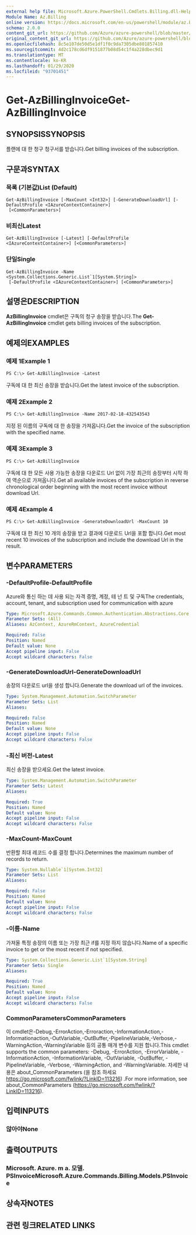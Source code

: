 ```yaml
---
external help file: Microsoft.Azure.PowerShell.Cmdlets.Billing.dll-Help.xml
Module Name: Az.Billing
online version: https://docs.microsoft.com/en-us/powershell/module/az.billing/get-azbillinginvoice
schema: 2.0.0
content_git_url: https://github.com/Azure/azure-powershell/blob/master/src/Billing/Billing/help/Get-AzBillingInvoice.md
original_content_git_url: https://github.com/Azure/azure-powershell/blob/master/src/Billing/Billing/help/Get-AzBillingInvoice.md
ms.openlocfilehash: 8c5e107de50d5e1df1f0c9da7305dbe801857410
ms.sourcegitcommit: 4d2c178cd6df9151877b08d54c1f4a228dbec9d1
ms.translationtype: MT
ms.contentlocale: ko-KR
ms.lasthandoff: 01/29/2020
ms.locfileid: "93701451"
---
```

# <span data-ttu-id="67560-101">Get-AzBillingInvoice</span><span class="sxs-lookup"><span data-stu-id="67560-101">Get-AzBillingInvoice</span></span>

## <span data-ttu-id="67560-102">SYNOPSIS</span><span class="sxs-lookup"><span data-stu-id="67560-102">SYNOPSIS</span></span>
<span data-ttu-id="67560-103">플랜에 대 한 청구 청구서를 받습니다.</span><span class="sxs-lookup"><span data-stu-id="67560-103">Get billing invoices of the subscription.</span></span>

## <span data-ttu-id="67560-104">구문과</span><span class="sxs-lookup"><span data-stu-id="67560-104">SYNTAX</span></span>

### <span data-ttu-id="67560-105">목록 (기본값)</span><span class="sxs-lookup"><span data-stu-id="67560-105">List (Default)</span></span>
```
Get-AzBillingInvoice [-MaxCount <Int32>] [-GenerateDownloadUrl] [-DefaultProfile <IAzureContextContainer>]
 [<CommonParameters>]
```

### <span data-ttu-id="67560-106">비최신</span><span class="sxs-lookup"><span data-stu-id="67560-106">Latest</span></span>
```
Get-AzBillingInvoice [-Latest] [-DefaultProfile <IAzureContextContainer>] [<CommonParameters>]
```

### <span data-ttu-id="67560-107">단일</span><span class="sxs-lookup"><span data-stu-id="67560-107">Single</span></span>
```
Get-AzBillingInvoice -Name <System.Collections.Generic.List`1[System.String]>
 [-DefaultProfile <IAzureContextContainer>] [<CommonParameters>]
```

## <span data-ttu-id="67560-108">설명은</span><span class="sxs-lookup"><span data-stu-id="67560-108">DESCRIPTION</span></span>
<span data-ttu-id="67560-109">**AzBillingInvoice** cmdlet은 구독의 청구 송장을 받습니다.</span><span class="sxs-lookup"><span data-stu-id="67560-109">The **Get-AzBillingInvoice** cmdlet gets billing invoices of the subscription.</span></span> 

## <span data-ttu-id="67560-110">예제의</span><span class="sxs-lookup"><span data-stu-id="67560-110">EXAMPLES</span></span>

### <span data-ttu-id="67560-111">예제 1</span><span class="sxs-lookup"><span data-stu-id="67560-111">Example 1</span></span>
```
PS C:\> Get-AzBillingInvoice -Latest
```

<span data-ttu-id="67560-112">구독에 대 한 최신 송장을 받습니다.</span><span class="sxs-lookup"><span data-stu-id="67560-112">Get the latest invoice of the subscription.</span></span>

### <span data-ttu-id="67560-113">예제 2</span><span class="sxs-lookup"><span data-stu-id="67560-113">Example 2</span></span>
```
PS C:\> Get-AzBillingInvoice -Name 2017-02-18-432543543
```

<span data-ttu-id="67560-114">지정 된 이름의 구독에 대 한 송장을 가져옵니다.</span><span class="sxs-lookup"><span data-stu-id="67560-114">Get the invoice of the subscription with the specified name.</span></span>

### <span data-ttu-id="67560-115">예제 3</span><span class="sxs-lookup"><span data-stu-id="67560-115">Example 3</span></span>
```
PS C:\> Get-AzBillingInvoice
```

<span data-ttu-id="67560-116">구독에 대 한 모든 사용 가능한 송장을 다운로드 Url 없이 가장 최근의 송장부터 시작 하 여 역순으로 가져옵니다.</span><span class="sxs-lookup"><span data-stu-id="67560-116">Get all available invoices of the subscription in reverse chronological order beginning with the most recent invoice without download Url.</span></span> 

### <span data-ttu-id="67560-117">예제 4</span><span class="sxs-lookup"><span data-stu-id="67560-117">Example 4</span></span>
```
PS C:\> Get-AzBillingInvoice -GenerateDownloadUrl -MaxCount 10
```

<span data-ttu-id="67560-118">구독에 대 한 최신 10 개의 송장을 받고 결과에 다운로드 Url을 포함 합니다.</span><span class="sxs-lookup"><span data-stu-id="67560-118">Get most recent 10 invoices of the subscription and include the download Url in the result.</span></span>

## <span data-ttu-id="67560-119">변수</span><span class="sxs-lookup"><span data-stu-id="67560-119">PARAMETERS</span></span>

### <span data-ttu-id="67560-120">-DefaultProfile</span><span class="sxs-lookup"><span data-stu-id="67560-120">-DefaultProfile</span></span>
<span data-ttu-id="67560-121">Azure와 통신 하는 데 사용 되는 자격 증명, 계정, 테 넌 트 및 구독</span><span class="sxs-lookup"><span data-stu-id="67560-121">The credentials, account, tenant, and subscription used for communication with azure</span></span>

```yaml
Type: Microsoft.Azure.Commands.Common.Authentication.Abstractions.Core.IAzureContextContainer
Parameter Sets: (All)
Aliases: AzContext, AzureRmContext, AzureCredential

Required: False
Position: Named
Default value: None
Accept pipeline input: False
Accept wildcard characters: False
```

### <span data-ttu-id="67560-122">-GenerateDownloadUrl</span><span class="sxs-lookup"><span data-stu-id="67560-122">-GenerateDownloadUrl</span></span>
<span data-ttu-id="67560-123">송장의 다운로드 url을 생성 합니다.</span><span class="sxs-lookup"><span data-stu-id="67560-123">Generate the download url of the invoices.</span></span>

```yaml
Type: System.Management.Automation.SwitchParameter
Parameter Sets: List
Aliases:

Required: False
Position: Named
Default value: None
Accept pipeline input: False
Accept wildcard characters: False
```

### <span data-ttu-id="67560-124">-최신 버전</span><span class="sxs-lookup"><span data-stu-id="67560-124">-Latest</span></span>
<span data-ttu-id="67560-125">최신 송장을 받으세요.</span><span class="sxs-lookup"><span data-stu-id="67560-125">Get the latest invoice.</span></span>

```yaml
Type: System.Management.Automation.SwitchParameter
Parameter Sets: Latest
Aliases:

Required: True
Position: Named
Default value: None
Accept pipeline input: False
Accept wildcard characters: False
```

### <span data-ttu-id="67560-126">-MaxCount</span><span class="sxs-lookup"><span data-stu-id="67560-126">-MaxCount</span></span>
<span data-ttu-id="67560-127">반환할 최대 레코드 수를 결정 합니다.</span><span class="sxs-lookup"><span data-stu-id="67560-127">Determines the maximum number of records to return.</span></span>

```yaml
Type: System.Nullable`1[System.Int32]
Parameter Sets: List
Aliases:

Required: False
Position: Named
Default value: None
Accept pipeline input: False
Accept wildcard characters: False
```

### <span data-ttu-id="67560-128">-이름</span><span class="sxs-lookup"><span data-stu-id="67560-128">-Name</span></span>
<span data-ttu-id="67560-129">가져올 특정 송장의 이름 또는 가장 최근 if를 지정 하지 않습니다.</span><span class="sxs-lookup"><span data-stu-id="67560-129">Name of a specific invoice to get or the most recent if not specified.</span></span>

```yaml
Type: System.Collections.Generic.List`1[System.String]
Parameter Sets: Single
Aliases:

Required: True
Position: Named
Default value: None
Accept pipeline input: False
Accept wildcard characters: False
```

### <span data-ttu-id="67560-130">CommonParameters</span><span class="sxs-lookup"><span data-stu-id="67560-130">CommonParameters</span></span>
<span data-ttu-id="67560-131">이 cmdlet은-Debug,-ErrorAction,-Erroraction,-InformationAction,-Informationaction,-OutVariable,-OutBuffer,-PipelineVariable,-Verbose,-WarningAction,-WarningVariable 등의 공통 매개 변수를 지원 합니다.</span><span class="sxs-lookup"><span data-stu-id="67560-131">This cmdlet supports the common parameters: -Debug, -ErrorAction, -ErrorVariable, -InformationAction, -InformationVariable, -OutVariable, -OutBuffer, -PipelineVariable, -Verbose, -WarningAction, and -WarningVariable.</span></span> <span data-ttu-id="67560-132">자세한 내용은 about_CommonParameters (을 참조 하세요 https://go.microsoft.com/fwlink/?LinkID=113216) .</span><span class="sxs-lookup"><span data-stu-id="67560-132">For more information, see about_CommonParameters (https://go.microsoft.com/fwlink/?LinkID=113216).</span></span>

## <span data-ttu-id="67560-133">입력</span><span class="sxs-lookup"><span data-stu-id="67560-133">INPUTS</span></span>

### <span data-ttu-id="67560-134">않아야</span><span class="sxs-lookup"><span data-stu-id="67560-134">None</span></span>

## <span data-ttu-id="67560-135">출력</span><span class="sxs-lookup"><span data-stu-id="67560-135">OUTPUTS</span></span>

### <span data-ttu-id="67560-136">Microsoft. Azure. m a. 모델. PSInvoice</span><span class="sxs-lookup"><span data-stu-id="67560-136">Microsoft.Azure.Commands.Billing.Models.PSInvoice</span></span>

## <span data-ttu-id="67560-137">상속자</span><span class="sxs-lookup"><span data-stu-id="67560-137">NOTES</span></span>

## <span data-ttu-id="67560-138">관련 링크</span><span class="sxs-lookup"><span data-stu-id="67560-138">RELATED LINKS</span></span>
